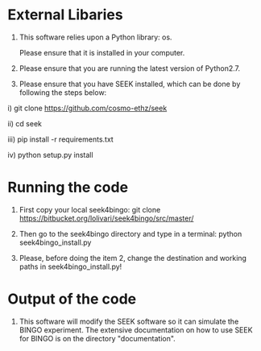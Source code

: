 # External Libaries

1) This software relies upon a Python library: os.

   Please ensure that it is installed in your computer.

2) Please ensure that you are running the latest version of Python2.7.

3) Please ensure that you have SEEK installed, which can be done by following the steps below:

i) git clone https://github.com/cosmo-ethz/seek

ii) cd seek

iii) pip install -r requirements.txt

iv) python setup.py install

# Running the code

1) First copy your local seek4bingo: git clone https://bitbucket.org/lolivari/seek4bingo/src/master/

2) Then go to the seek4bingo directory and type in a terminal: python seek4bingo_install.py

3) Please, before doing the item 2, change the destination and working paths in seek4bingo_install.py!

# Output of the code

1) This software will modify the SEEK software so it can simulate the BINGO experiment. The extensive documentation on how to use SEEK for BINGO is on the directory "documentation".

